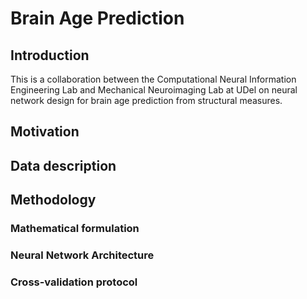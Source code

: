 # Brain Age Prediction

## Introduction
This is a collaboration between the Computational Neural Information Engineering Lab and Mechanical Neuroimaging Lab at UDel on neural network design for brain age prediction from structural measures.

## Motivation

## Data description

## Methodology

### Mathematical formulation
### Neural Network Architecture
### Cross-validation protocol

<!-- For full documentation visit [mkdocs.org](https://www.mkdocs.org). -->

<!-- ## Commands

* `mkdocs new [dir-name]` - Create a new project.
* `mkdocs serve` - Start the live-reloading docs server.
* `mkdocs build` - Build the documentation site.
* `mkdocs -h` - Print help message and exit.

## Project layout

    mkdocs.yml    # The configuration file.
    docs/
        index.md  # The documentation homepage.
        ...       # Other markdown pages, images and other files. -->
